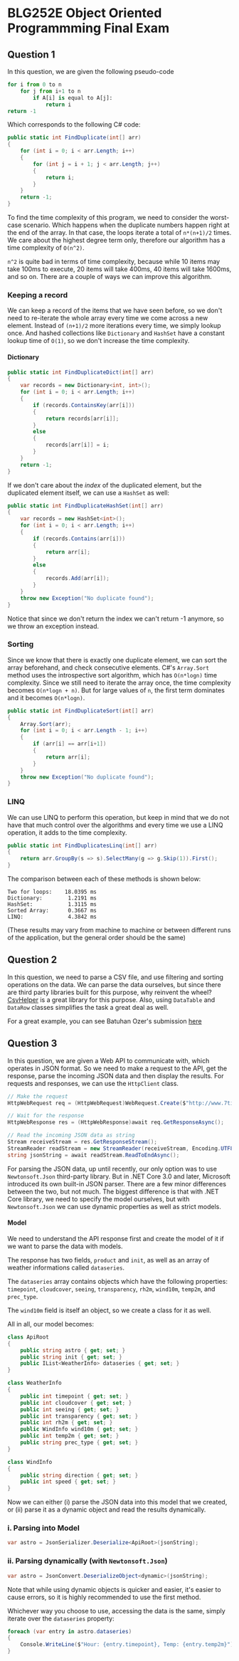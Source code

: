 # BLG252E Object Oriented Programmming Final Exam

## Question 1

In this question, we are given the following pseudo-code

```python
for i from 0 to n
    for j from i+1 to n
        if A[i] is equal to A[j]:
            return i
return -1
```

Which corresponds to the following C# code:

```c#
public static int FindDuplicate(int[] arr)
{
    for (int i = 0; i < arr.Length; i++)
    {
        for (int j = i + 1; j < arr.Length; j++)
        {
            return i;
        }
    }
    return -1;
}
```

To find the time complexity of this program, we need to consider the worst-case scenario. Which happens when the duplicate numbers happen right at the end of the array. In that case, the loops iterate a total of `n*(n+1)/2` times. We care about the highest degree term only, therefore our algorithm has a time complexity of `O(n^2)`.

`n^2` is quite bad in terms of time complexity, because while 10 items may take 100ms to execute, 20 items will take 400ms, 40 items will take 1600ms, and so on. There are a couple of ways we can improve this algorithm.

### Keeping a record

We can keep a record of the items that we have seen before, so we don't need to re-iterate the whole array every time we come across a new element. Instead of `(n+1)/2` more iterations every time, we simply lookup once. And hashed collections like `Dictionary` and `HashSet` have a constant lookup time of `O(1)`, so we don't increase the time complexity.

#### Dictionary

```c#
public static int FindDuplicateDict(int[] arr)
{
    var records = new Dictionary<int, int>();
    for (int i = 0; i < arr.Length; i++)
    {
        if (records.ContainsKey(arr[i]))
        {
            return records[arr[i]];
        }
        else
        {
            records[arr[i]] = i;
        }
    }
    return -1;
}
```

If we don't care about the *index* of the duplicated element, but the duplicated element itself, we can use a `HashSet` as well:

```c#
public static int FindDuplicateHashSet(int[] arr)
{
    var records = new HashSet<int>();
    for (int i = 0; i < arr.Length; i++)
    {
        if (records.Contains(arr[i]))
        {
            return arr[i];
        }
        else
        {
            records.Add(arr[i]);
        }
    }
    throw new Exception("No duplicate found");
}
```

Notice that since we don't return the index we can't return -1 anymore, so we throw an exception instead.

### Sorting

Since we know that there is exactly one duplicate element, we can sort the array beforehand, and check consecutive elements. C#'s `Array.Sort` method uses the introspective sort algorithm, which has `O(n*logn)` time complexity. Since we still need to iterate the array once, the time complexity becomes `O(n*logn + n)`. But for large values of `n`, the first term dominates and it becomes `O(n*logn)`.

```c#
public static int FindDuplicateSort(int[] arr)
{
    Array.Sort(arr);
    for (int i = 0; i < arr.Length - 1; i++)
    {
        if (arr[i] == arr[i+1])
        {
            return arr[i];
        }
    }
    throw new Exception("No duplicate found");
}
```

### LINQ

We can use LINQ to perform this operation, but keep in mind that we do not have that much control over the algorithms and every time we use a LINQ operation, it adds to the time complexity.

```c#
public static int FindDuplicatesLinq(int[] arr)
{
    return arr.GroupBy(s => s).SelectMany(g => g.Skip(1)).First();
}
```

The comparison between each of these methods is shown below:

```
Two for loops:    18.0395 ms
Dictionary:        1.2191 ms
HashSet:           1.3115 ms
Sorted Array:      0.3667 ms
LINQ:              4.3842 ms
```

(These results may vary from machine to machine or between different runs of the application, but the general order should be the same)

## Question 2

In this question, we need to parse a CSV file, and use filtering and sorting operations on the data. We can parse the data ourselves, but since there are third party libraries built for this purpose, why reinvent the wheel? [CsvHelper](https://www.nuget.org/packages/CsvHelper/) is a great library for this purpose. Also, using `DataTable` and `DataRow` classes simplifies the task a great deal as well.

For a great example, you can see Batuhan Ozer's submission [here](./question2/)

## Question 3

In this question, we are given a Web API to communicate with, which operates in JSON format. So we need to make a request to the API, get the response, parse the incoming JSON data and then display the results. For requests and responses, we can use the `HttpClient` class.

```c#
// Make the request
HttpWebRequest req = (HttpWebRequest)WebRequest.Create($"http://www.7timer.info/bin/astro.php?lon={lon}&lat={lat}&ac=0&unit=metric&output=json&tzshift=0");

// Wait for the response
HttpWebResponse res = (HttpWebResponse)await req.GetResponseAsync();

// Read the incoming JSON data as string
Stream receiveStream = res.GetResponseStream();
StreamReader readStream = new StreamReader(receiveStream, Encoding.UTF8);
string jsonString = await readStream.ReadToEndAsync();
```

For parsing the JSON data, up until recently, our only option was to use `Newtonsoft.Json` third-party library. But in .NET Core 3.0 and later, Microsoft introduced its own built-in JSON parser. There are a few minor differences between the two, but not much. The biggest difference is that with .NET Core library, we need to specify the model ourselves, but with `Newtonsoft.Json` we can use dynamic properties as well as strict models.

#### Model

We need to understand the API response first and create the model of it if we want to parse the data with models.

The response has two fields, `product` and `init`, as well as an array of weather informations called `dataseries`.

The `dataseries` array contains objects which have the following properties: `timepoint`, `cloudcover`, `seeing`, `transparency`, `rh2m`, `wind10m`, `temp2m`, and `prec_type`.

The `wind10m` field is itself an object, so we create a class for it as well.

All in all, our model becomes:

```c#
class ApiRoot
{
    public string astro { get; set; }
    public string init { get; set; }
    public IList<WeatherInfo> dataseries { get; set; }
}

class WeatherInfo
{
    public int timepoint { get; set; }
    public int cloudcover { get; set; }
    public int seeing { get; set; }
    public int transparency { get; set; }
    public int rh2m { get; set; }
    public WindInfo wind10m { get; set; }
    public int temp2m { get; set; }
    public string prec_type { get; set; }
}

class WindInfo
{
    public string direction { get; set; }
    public int speed { get; set; }
}
```

Now we can either (i) parse the JSON data into this model that we created, or (ii) parse it as a dynamic object and read the results dynamically.

### i. Parsing into Model

```c#
var astro = JsonSerializer.Deserialize<ApiRoot>(jsonString);
```

### ii. Parsing dynamically (with `Newtonsoft.Json`)

```c#
var astro = JsonConvert.DeserializeObject<dynamic>(jsonString);
```

Note that while using dynamic objects is quicker and easier, it's easier to cause errors, so it is highly recommended to use the first method.

Whichever way you choose to use, accessing the data is the same, simply iterate over the `dataseries` property:

```c#
foreach (var entry in astro.dataseries)
{
    Console.WriteLine($"Hour: {entry.timepoint}, Temp: {entry.temp2m}");
}
```
